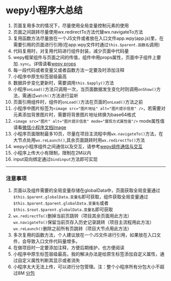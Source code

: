 #  wepy小程序大总结
1. 页面复用多次的情况下，尽量使用全局变量控制元素的使用
2. 页面之间跳转尽量使用wx.redirectTo方法代替wx.navigateTo方法
3. 复用函数方法尽量放在一个JS文件或者放在入口文件app.wpy(app.js)里，在需要引用的页面进行引用(在app.wpy文件时通过`this.$parent.函数名`调用)
4. 代码复用时，对复用代码进行组件封装，减少页面中代码量
5. wepy框架组件与页面之间的传值，组件中用props属性，页面中子组件上要加`.sync`。详情请看[wepy props](https://tencent.github.io/wepy/document.html#/?id=props-%E4%BC%A0%E5%80%BC)
6. 每一段代码或者变量又或者函数方法一定要及时添加注释
7. 小程序中原生标签层级最高
8. 数据异步变化更新时，需要调用`this.$apply()`方法
9. 小程序`onLoad()`方法只调用一次，当页面数据发生变化时则调用`onShow()`方法，需通过`watch()`方法进行监听
10. 页面引用组件时，组件的`onLoad()`方法在页面的`onLoad()`方法之前
11. 小程序中图片标签为`<image src="图片地址" alt="图片提示信息" />`，若需要对元素添加背景图片时，需要将背景图片地址转换为base64格式
12. `<image src="图片" alt="图片提示信息" mode="展现方式属性值"/>` mode属性值请看[微信小程序文档Image](https://developers.weixin.qq.com/miniprogram/dev/component/image.html)
13. 小程序页面限制最多10页，尽量在项目主流程中用`wx.navigateTo()`方法，在大节点处用`wx.reLaunch()`,其余页面跳转时用`wx.redirectTo()`方法
14. wepy小程序组件之间通信以及交互，请参考[wepy组件通信与交互](https://tencent.github.io/wepy/document.html#/?id=%E7%BB%84%E4%BB%B6%E9%80%9A%E4%BF%A1%E4%B8%8E%E4%BA%A4%E4%BA%92)
15. 小程序上传大小有限制，限制在2M以内
16. input双向绑定通过`bindinput`方法即可实现
---
### 注意事项
1. 页面以及组件需要的全局变量存储在globalData中，页面获取全局变量通过`$this.$parent.globalData.变量名`即可获取，组件获取全局变量通过`$this.$parent.$parent.globalData.变量名`或者`$this.$root.$parent.globalData.变量名`即可获取
2. `wx.redirectTo()`删掉当前页跳转（项目其余页面用此方法） `wx.navigateTo()`保留当前页存入历史记录跳转（项目主流程用此方法）  `wx.reLaunch()`删除之前所有页跳转（项目大节点用此方法）
3.  多次复用的函数方法，个人建议放在一个JS文件进行引用，如果放在入口文件，会导致入口文件代码量增多。
4. 在做项目时一定要添加注释，方便后期维护，也方便阅读
5. 小程序中原生标签层级最高，我的解决办法是给原生标签添加自定义属性，通过自定义属性判断其显示或者消失
6. 小程序太大无法上传，可以进行分包管理。注：整个小程序所有分包大小不超过8M  [分包](https://www.jianshu.com/p/aa21662f3b95)
